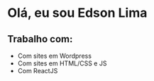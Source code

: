 # Olá, eu sou Edson Lima

## Trabalho com:
- Com sites em Wordpress
- Com sites em HTML/CSS e JS
- Com ReactJS
